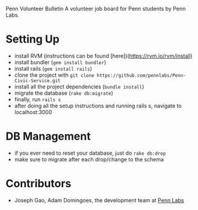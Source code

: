 Penn Volunteer Bulletin
A volunteer job board for Penn students by Penn Labs.

# Setting Up
- install RVM (instructions can be found [here])(https://rvm.io/rvm/install)
- install bundler (`gem install bundler`)
- install rails (`gem install rails`)
- clone the project with `git clone https://github.com/pennlabs/Penn-Civic-Service.git`
- install all the project dependencies (`bundle install`)
- migrate the database (`rake db:migrate`)
- finally, run `rails s`
- after doing all the setup instructions and running rails s, navigate to localhost:3000

# DB Management
- if you ever need to reset your database, just do `rake db:drop`
- make sure to migrate after each drop/change to the schema

# Contributors
- Joseph Gao, Adam Domingoes, the development team at [Penn Labs](http://pennlabs.org/#team)
